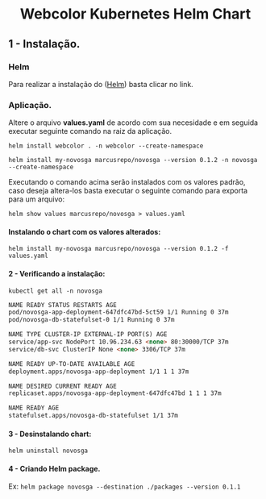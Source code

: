 <h1 align="center">Webcolor Kubernetes Helm Chart </h1>

## 1 - Instalação.

### Helm

Para realizar a instalação do (<a href="https://helm.sh/docs/intro/install/">Helm</a>) basta clicar no link.

### Aplicação.

Altere o arquivo <strong>values.yaml</strong> de acordo com sua necesidade e em seguida executar seguinte comando na raiz da aplicação.

`helm install webcolor . -n webcolor --create-namespace`

`helm install my-novosga marcusrepo/novosga --version 0.1.2 -n novosga --create-namespace`

Executando o comando acima serão instalados com os valores padrão, caso deseja altera-los basta executar o seguinte comando para exporta para um arquivo:

`helm show values marcusrepo/novosga > values.yaml`

#### Instalando o chart com os valores alterados:

`helm install my-novosga marcusrepo/novosga --version 0.1.2 -f values.yaml`

#### 2 - Verificando a instalação:

`kubectl get all -n novosga`

```markdown
NAME READY STATUS RESTARTS AGE
pod/novosga-app-deployment-647dfc47bd-5ct59 1/1 Running 0 37m
pod/novosga-db-statefulset-0 1/1 Running 0 37m

NAME TYPE CLUSTER-IP EXTERNAL-IP PORT(S) AGE
service/app-svc NodePort 10.96.234.63 <none> 80:30000/TCP 37m
service/db-svc ClusterIP None <none> 3306/TCP 37m

NAME READY UP-TO-DATE AVAILABLE AGE
deployment.apps/novosga-app-deployment 1/1 1 1 37m

NAME DESIRED CURRENT READY AGE
replicaset.apps/novosga-app-deployment-647dfc47bd 1 1 1 37m

NAME READY AGE
statefulset.apps/novosga-db-statefulset 1/1 37m
```

#### 3 - Desinstalando chart:

`helm uninstall novosga`

#### 4 - Criando Helm package.

Ex: `helm package novosga --destination ./packages --version 0.1.1`
